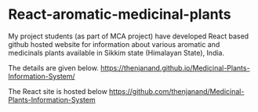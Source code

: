 # React-aromatic-medicinal-plants

My project students (as part of MCA project) have developed React based github hosted website for information about various aromatic and medicinals plants available in Sikkim state (Himalayan State), India.

The details are given below.
https://thenjanand.github.io/Medicinal-Plants-Information-System/


The React site is hosted below
https://github.com/thenjanand/Medicinal-Plants-Information-System
